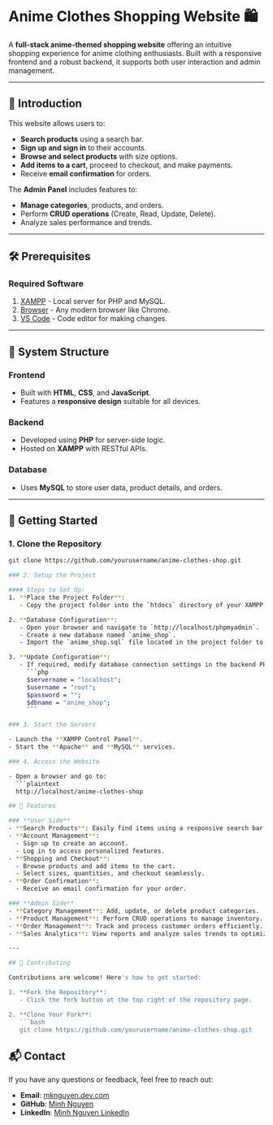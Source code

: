 # Anime Clothes Shopping Website 🛍️

A **full-stack anime-themed shopping website** offering an intuitive shopping experience for anime clothing enthusiasts. Built with a responsive frontend and a robust backend, it supports both user interaction and admin management.

---

## 📖 Introduction

This website allows users to:
- **Search products** using a search bar.
- **Sign up and sign in** to their accounts.
- **Browse and select products** with size options.
- **Add items to a cart**, proceed to checkout, and make payments.
- Receive **email confirmation** for orders.

The **Admin Panel** includes features to:
- **Manage categories**, products, and orders.
- Perform **CRUD operations** (Create, Read, Update, Delete).
- Analyze sales performance and trends.

---

## 🛠️ Prerequisites

### Required Software
1. [XAMPP](https://www.apachefriends.org/index.html) - Local server for PHP and MySQL.
2. [Browser](https://www.google.com/chrome/) - Any modern browser like Chrome.
3. [VS Code](https://code.visualstudio.com/) - Code editor for making changes.

---

## 📂 System Structure

### **Frontend**
- Built with **HTML**, **CSS**, and **JavaScript**.
- Features a **responsive design** suitable for all devices.

### **Backend**
- Developed using **PHP** for server-side logic.
- Hosted on **XAMPP** with RESTful APIs.

### **Database**
- Uses **MySQL** to store user data, product details, and orders.

---

## 🚀 Getting Started

### 1. Clone the Repository
```bash
git clone https://github.com/yourusername/anime-clothes-shop.git

### 2. Setup the Project

#### Steps to Set Up:
1. **Place the Project Folder**:
   - Copy the project folder into the `htdocs` directory of your XAMPP installation.

2. **Database Configuration**:
   - Open your browser and navigate to `http://localhost/phpmyadmin`.
   - Create a new database named `anime_shop`.
   - Import the `anime_shop.sql` file located in the project folder to populate the database with the necessary tables and sample data.

3. **Update Configuration**:
   - If required, modify database connection settings in the backend PHP files to match your local environment. For example:
     ```php
     $servername = "localhost";
     $username = "root";
     $password = "";
     $dbname = "anime_shop";
     ```

### 3. Start the Servers

- Launch the **XAMPP Control Panel**.
- Start the **Apache** and **MySQL** services.

### 4. Access the Website

- Open a browser and go to:
  ```plaintext
  http://localhost/anime-clothes-shop

## 📜 Features

### **User Side**
- **Search Products**: Easily find items using a responsive search bar.
- **Account Management**:
  - Sign up to create an account.
  - Log in to access personalized features.
- **Shopping and Checkout**:
  - Browse products and add items to the cart.
  - Select sizes, quantities, and checkout seamlessly.
- **Order Confirmation**:
  - Receive an email confirmation for your order.

### **Admin Side**
- **Category Management**: Add, update, or delete product categories.
- **Product Management**: Perform CRUD operations to manage inventory.
- **Order Management**: Track and process customer orders efficiently.
- **Sales Analytics**: View reports and analyze sales trends to optimize store performance.

---

## 🤝 Contributing

Contributions are welcome! Here's how to get started:

1. **Fork the Repository**:
   - Click the fork button at the top right of the repository page.

2. **Clone Your Fork**:
   ```bash
   git clone https://github.com/yourusername/anime-clothes-shop.git
  ```
## 📬 Contact

If you have any questions or feedback, feel free to reach out:

- **Email**: [mknguyen.dev.com](mailto:mknguyen.dev@gmail.com)
- **GitHub**: [Minh Nguyen](https://github.com/MinhNguyenCS)
- **LinkedIn**: [Minh Nguyen LinkedIn](https://www.linkedin.com/in/minhnguyenit)


